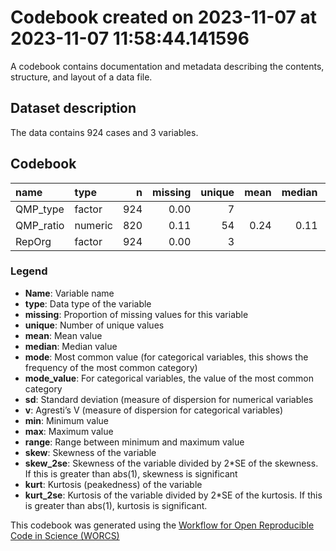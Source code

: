 Codebook created on 2023-11-07 at 2023-11-07 11:58:44.141596
================

A codebook contains documentation and metadata describing the contents,
structure, and layout of a data file.

## Dataset description

The data contains 924 cases and 3 variables.

## Codebook

| name      | type    |   n | missing | unique | mean | median |   mode | mode_value |  sd |    v |  min |  max | range | skew | skew_2se | kurt | kurt_2se |
|:----------|:--------|----:|--------:|-------:|-----:|-------:|-------:|:-----------|----:|-----:|-----:|-----:|------:|-----:|---------:|-----:|---------:|
| QMP_type  | factor  | 924 |    0.00 |      7 |      |        | 154.00 | Definition |     | 0.83 |      |      |       |      |          |      |          |
| QMP_ratio | numeric | 820 |    0.11 |     54 | 0.24 |   0.11 |   0.11 |            | 0.3 |      | 0.01 | 0.99 |  0.99 | 1.16 |     6.77 | 0.36 |     1.06 |
| RepOrg    | factor  | 924 |    0.00 |      3 |      |        | 462.00 | Original   |     | 0.50 |      |      |       |      |          |      |          |

### Legend

- **Name**: Variable name
- **type**: Data type of the variable
- **missing**: Proportion of missing values for this variable
- **unique**: Number of unique values
- **mean**: Mean value
- **median**: Median value
- **mode**: Most common value (for categorical variables, this shows the
  frequency of the most common category)
- **mode_value**: For categorical variables, the value of the most
  common category
- **sd**: Standard deviation (measure of dispersion for numerical
  variables
- **v**: Agresti’s V (measure of dispersion for categorical variables)
- **min**: Minimum value
- **max**: Maximum value
- **range**: Range between minimum and maximum value
- **skew**: Skewness of the variable
- **skew_2se**: Skewness of the variable divided by 2\*SE of the
  skewness. If this is greater than abs(1), skewness is significant
- **kurt**: Kurtosis (peakedness) of the variable
- **kurt_2se**: Kurtosis of the variable divided by 2\*SE of the
  kurtosis. If this is greater than abs(1), kurtosis is significant.

This codebook was generated using the [Workflow for Open Reproducible
Code in Science (WORCS)](https://osf.io/zcvbs/)
